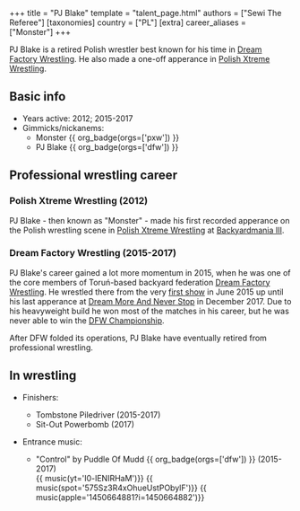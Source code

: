 +++
title = "PJ Blake"
template = "talent_page.html"
authors = ["Sewi The Referee"]
[taxonomies]
country = ["PL"]
[extra]
career_aliases = ["Monster"]
+++

PJ Blake is a retired Polish wrestler best known for his time in [Dream Factory Wrestling](@/o/dfw.md). He also made a one-off apperance in [Polish Xtreme Wrestling](@/o/pxw.md).

## Basic info

* Years active: 2012; 2015-2017
* Gimmicks/nickanems:
  - Monster {{ org_badge(orgs=['pxw']) }}
  - PJ Blake {{ org_badge(orgs=['dfw']) }}
 
## Professional wrestling career

### Polish Xtreme Wrestling (2012)

PJ Blake - then known as "Monster" - made his first recorded apperance on the Polish wrestling scene in [Polish Xtreme Wrestling](@/o/pxw.md) at [Backyardmania III](@/e/pxw/2012-07-24-pxw-backyardmania-3.md). 

### Dream Factory Wrestling (2015-2017)

PJ Blake's career gained a lot more momentum in 2015, when he was one of the core members of Toruń-based backyard federation [Dream Factory Wrestling](@/o/dfw.md). He wrestled there from the very [first show](@/e/dfw/2015-06-20-dfw-showcase.md) in June 2015 up until his last apperance at [Dream More And Never Stop](@/e/dfw/2017-12-09-dfw-dream-more-and-never-stop.md) in December 2017. Due to his heavyweight build he won most of the matches in his career, but he was never able to win the [DFW Championship](@/c/dfw-championship.md). 

After DFW folded its operations, PJ Blake have eventually retired from professional wrestling.

## In wrestling

* Finishers:
  - Tombstone Piledriver (2015-2017)
  - Sit-Out Powerbomb (2017)

* Entrance music:
  - "Control" by Puddle Of Mudd
 {{ org_badge(orgs=['dfw']) }} (2015-2017) <br>
 {{ music(yt='I0-lENIRHaM')}}
 {{ music(spot='575Sz3R4xOhueUstPObylF')}}
 {{ music(apple='1450664881?i=1450664882')}}
